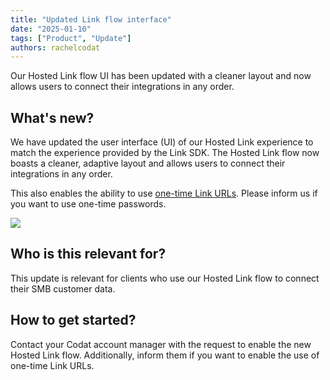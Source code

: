 ```yaml
---
title: "Updated Link flow interface"
date: "2025-01-10"
tags: ["Product", "Update"]
authors: rachelcodat
---
```


Our Hosted Link flow UI has been updated with a cleaner layout and now allows users to connect their integrations in any order.

<!--truncate-->

## What's new?

We have updated the user interface (UI) of our Hosted Link experience to match the experience provided by the Link SDK. The Hosted Link flow now boasts a cleaner, adaptive layout and allows users to connect their integrations in any order.

This also enables the ability to use [one-time Link URLs](/updates/250110-secure-linking). Please inform us if you want to use one-time passwords.

![](/img/updates/hosted-link-updated-UI.png)

## Who is this relevant for?

This update is relevant for clients who use our Hosted Link flow to connect their SMB customer data.

## How to get started?

Contact your Codat account manager with the request to enable the new Hosted Link flow. Additionally, inform them if you want to enable the use of one-time Link URLs.
